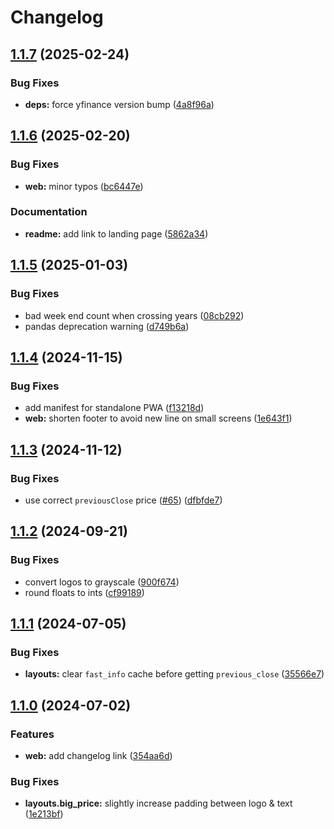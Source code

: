 # Changelog

## [1.1.7](https://github.com/loiccoyle/tinyticker/compare/v1.1.6...v1.1.7) (2025-02-24)


### Bug Fixes

* **deps:** force yfinance version bump ([4a8f96a](https://github.com/loiccoyle/tinyticker/commit/4a8f96a55c827ac197f78585fa2dbb683a3eb90b))

## [1.1.6](https://github.com/loiccoyle/tinyticker/compare/v1.1.5...v1.1.6) (2025-02-20)


### Bug Fixes

* **web:** minor typos ([bc6447e](https://github.com/loiccoyle/tinyticker/commit/bc6447e551dabab25a39e222edfecceed6bdb17f))


### Documentation

* **readme:** add link to landing page ([5862a34](https://github.com/loiccoyle/tinyticker/commit/5862a34ea69c89c2d09faa7f310c438834faf881))

## [1.1.5](https://github.com/loiccoyle/tinyticker/compare/v1.1.4...v1.1.5) (2025-01-03)


### Bug Fixes

* bad week end count when crossing years ([08cb292](https://github.com/loiccoyle/tinyticker/commit/08cb2926f5758fe53c20bbd781d9d58a536dfbcc))
* pandas deprecation warning ([d749b6a](https://github.com/loiccoyle/tinyticker/commit/d749b6a99688633d3e4150f6cc5461e46b65b07e))

## [1.1.4](https://github.com/loiccoyle/tinyticker/compare/v1.1.3...v1.1.4) (2024-11-15)


### Bug Fixes

* add manifest for standalone PWA ([f13218d](https://github.com/loiccoyle/tinyticker/commit/f13218d88d9d635672814e3c0fbdb8d4debd7e32))
* **web:** shorten footer to avoid new line on small screens ([1e643f1](https://github.com/loiccoyle/tinyticker/commit/1e643f17a2adad7e7b05d1a7ae4615cd5ee53b74))

## [1.1.3](https://github.com/loiccoyle/tinyticker/compare/v1.1.2...v1.1.3) (2024-11-12)


### Bug Fixes

* use correct `previousClose` price ([#65](https://github.com/loiccoyle/tinyticker/issues/65)) ([dfbfde7](https://github.com/loiccoyle/tinyticker/commit/dfbfde75f9f0bff3c77da403c1a4e00d3e4aa7f0))

## [1.1.2](https://github.com/loiccoyle/tinyticker/compare/v1.1.1...v1.1.2) (2024-09-21)


### Bug Fixes

* convert logos to grayscale ([900f674](https://github.com/loiccoyle/tinyticker/commit/900f6740124351e3486b51c6a395b1ba059fea64))
* round floats to ints ([cf99189](https://github.com/loiccoyle/tinyticker/commit/cf9918904f9a87a1f14ace250af2f652c18e0dc6))

## [1.1.1](https://github.com/loiccoyle/tinyticker/compare/v1.1.0...v1.1.1) (2024-07-05)


### Bug Fixes

* **layouts:** clear `fast_info` cache before getting `previous_close` ([35566e7](https://github.com/loiccoyle/tinyticker/commit/35566e7c9e859ee562cf6830f6571878cccec63e))

## [1.1.0](https://github.com/loiccoyle/tinyticker/compare/v1.0.0...v1.1.0) (2024-07-02)


### Features

* **web:** add changelog link ([354aa6d](https://github.com/loiccoyle/tinyticker/commit/354aa6dacf60175b9969cb5b94530f38ee5f4c66))


### Bug Fixes

* **layouts.big_price:** slightly increase padding between logo & text ([1e213bf](https://github.com/loiccoyle/tinyticker/commit/1e213bf25b9711292834f080a46315fe4c078216))
